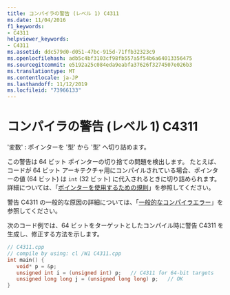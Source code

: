 ```yaml
---
title: コンパイラの警告 (レベル 1) C4311
ms.date: 11/04/2016
f1_keywords:
- C4311
helpviewer_keywords:
- C4311
ms.assetid: ddc579d0-d051-47bc-915d-71ffb32323c9
ms.openlocfilehash: adb5c4bf3103cf98fb557a5f54b6a64013356475
ms.sourcegitcommit: e5192a25c084eda9eabfa37626f3274507e026b3
ms.translationtype: MT
ms.contentlocale: ja-JP
ms.lasthandoff: 11/12/2019
ms.locfileid: "73966133"
---
```

# <a name="compiler-warning-level-1-c4311"></a>コンパイラの警告 (レベル 1) C4311

'変数' : ポインターを '型' から '型' へ切り詰めます。

この警告は 64 ビット ポインターの切り捨ての問題を検出します。 たとえば、コードが 64 ビット アーキテクチャ用にコンパイルされている場合、ポインターの値 (64 ビット) は `int` (32 ビット) に代入されるときに切り詰められます。 詳細については、「[ポインターを使用するための規則](/windows/win32/WinProg64/rules-for-using-pointers)」を参照してください。

警告 C4311 の一般的な原因の詳細については、「[一般的なコンパイラエラー](/windows/win32/WinProg64/common-compiler-errors)」を参照してください。

次のコード例では、64 ビットをターゲットとしたコンパイル時に警告 C4311 を生成し、修正する方法を示します。

```cpp
// C4311.cpp
// compile by using: cl /W1 C4311.cpp
int main() {
   void* p = &p;
   unsigned int i = (unsigned int) p;   // C4311 for 64-bit targets
   unsigned long long j = (unsigned long long) p;   // OK
}
```